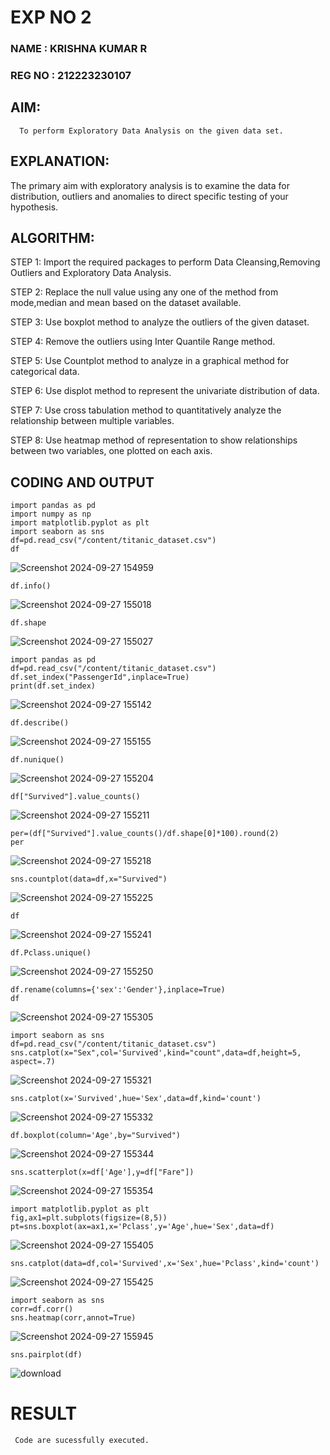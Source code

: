 # EXP NO 2

### NAME : KRISHNA KUMAR R
### REG NO : 212223230107

## AIM:
      To perform Exploratory Data Analysis on the given data set.
      
## EXPLANATION:
  The primary aim with exploratory analysis is to examine the data for distribution, outliers and anomalies to direct specific testing of your hypothesis.
  
## ALGORITHM:
STEP 1: Import the required packages to perform Data Cleansing,Removing Outliers and Exploratory Data Analysis.

STEP 2: Replace the null value using any one of the method from mode,median and mean based on the dataset available.

STEP 3: Use boxplot method to analyze the outliers of the given dataset.

STEP 4: Remove the outliers using Inter Quantile Range method.

STEP 5: Use Countplot method to analyze in a graphical method for categorical data.

STEP 6: Use displot method to represent the univariate distribution of data.

STEP 7: Use cross tabulation method to quantitatively analyze the relationship between multiple variables.

STEP 8: Use heatmap method of representation to show relationships between two variables, one plotted on each axis.

## CODING AND OUTPUT
```
import pandas as pd
import numpy as np
import matplotlib.pyplot as plt
import seaborn as sns
df=pd.read_csv("/content/titanic_dataset.csv")
df
```
![Screenshot 2024-09-27 154959](https://github.com/user-attachments/assets/af499df8-d629-41d8-b6ae-8af3ef93b71f)

```
df.info()
```
![Screenshot 2024-09-27 155018](https://github.com/user-attachments/assets/b2ccd46a-2b14-44f6-bc30-7492a19e111e)

```
df.shape
```
![Screenshot 2024-09-27 155027](https://github.com/user-attachments/assets/108a3a61-2667-4f3f-8094-c56cb0ee999b)

```
import pandas as pd
df=pd.read_csv("/content/titanic_dataset.csv")
df.set_index("PassengerId",inplace=True)
print(df.set_index)
```
![Screenshot 2024-09-27 155142](https://github.com/user-attachments/assets/01fd6d6d-3914-4b3f-baf2-ae74eaa545fe)

```
df.describe()
```
![Screenshot 2024-09-27 155155](https://github.com/user-attachments/assets/cb4790cb-8e80-4a7d-ae24-c39ff5cfd6aa)

```
df.nunique()
```
![Screenshot 2024-09-27 155204](https://github.com/user-attachments/assets/915032cf-730c-42ca-8fe6-309f052730cc)

```
df["Survived"].value_counts()
```
![Screenshot 2024-09-27 155211](https://github.com/user-attachments/assets/8f8a9142-d653-479b-b886-c8f7b751d6a2)

```
per=(df["Survived"].value_counts()/df.shape[0]*100).round(2)
per
```
![Screenshot 2024-09-27 155218](https://github.com/user-attachments/assets/baf39904-b52e-41be-97cf-1c138a48a77e)

```
sns.countplot(data=df,x="Survived")
```
![Screenshot 2024-09-27 155225](https://github.com/user-attachments/assets/0e8bcc07-f9c1-4a78-8e83-30be6a405a95)

```
df
```
![Screenshot 2024-09-27 155241](https://github.com/user-attachments/assets/e7df57b6-818c-4fb2-910f-22790ce3ca80)

```
df.Pclass.unique()
```
![Screenshot 2024-09-27 155250](https://github.com/user-attachments/assets/357e0e04-8cc1-4ef4-b295-6a22c4870320)

```
df.rename(columns={'sex':'Gender'},inplace=True)
df
```
![Screenshot 2024-09-27 155305](https://github.com/user-attachments/assets/d2703a15-d8cb-43c7-a537-3ae262bdaa44)

```
import seaborn as sns
df=pd.read_csv("/content/titanic_dataset.csv")
sns.catplot(x="Sex",col='Survived',kind="count",data=df,height=5, aspect=.7)
```
![Screenshot 2024-09-27 155321](https://github.com/user-attachments/assets/084fe349-75c0-49e1-8053-7ae6706d060c)

```
sns.catplot(x='Survived',hue='Sex',data=df,kind='count')
```
![Screenshot 2024-09-27 155332](https://github.com/user-attachments/assets/cc460791-b58c-4013-83a9-b72cce9a0c72)

```
df.boxplot(column='Age',by="Survived")
```
![Screenshot 2024-09-27 155344](https://github.com/user-attachments/assets/135547ea-9600-47cd-81e6-a62a7e86cdfc)

```
sns.scatterplot(x=df['Age'],y=df["Fare"])
```
![Screenshot 2024-09-27 155354](https://github.com/user-attachments/assets/ff7ae0d0-6fa9-4265-bbc2-e15122cc0f27)

```
import matplotlib.pyplot as plt
fig,ax1=plt.subplots(figsize=(8,5))
pt=sns.boxplot(ax=ax1,x='Pclass',y='Age',hue='Sex',data=df)
```
![Screenshot 2024-09-27 155405](https://github.com/user-attachments/assets/441377af-b8ee-49c4-ad34-8ade176e8cc3)

```
sns.catplot(data=df,col='Survived',x='Sex',hue='Pclass',kind='count')
```
![Screenshot 2024-09-27 155425](https://github.com/user-attachments/assets/900df029-316e-4c6b-9c74-93b7b12431fb)

```
import seaborn as sns
corr=df.corr()
sns.heatmap(corr,annot=True)
```
![Screenshot 2024-09-27 155945](https://github.com/user-attachments/assets/d20f4b12-912b-44be-8318-eb2097291c7a)

```
sns.pairplot(df)
```
![download](https://github.com/user-attachments/assets/ebc6a681-80af-44f4-b007-41099399b2bb)


# RESULT
     Code are sucessfully executed.
